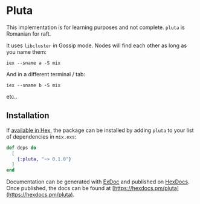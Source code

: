 # Pluta

This implementation is for learning purposes and not complete. `pluta` is Romanian for raft.

It uses `libcluster` in Gossip mode. Nodes will find each other as long as you name them:

```
iex --sname a -S mix
```

And in a different terminal / tab:

```
iex --sname b -S mix
```

etc..


## Installation

If [available in Hex](https://hex.pm/docs/publish), the package can be installed
by adding `pluta` to your list of dependencies in `mix.exs`:

```elixir
def deps do
  [
    {:pluta, "~> 0.1.0"}
  ]
end
```

Documentation can be generated with [ExDoc](https://github.com/elixir-lang/ex_doc)
and published on [HexDocs](https://hexdocs.pm). Once published, the docs can
be found at [https://hexdocs.pm/pluta](https://hexdocs.pm/pluta).


